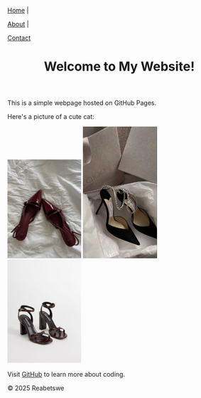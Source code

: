 <!DOCTYPE html>

<html lang="en">

<head>

<meta charset="UTF-8">

<meta name="viewport" content="width=device-width, initial-scale=1.0">

<title>My First GitHub Page</title>

<nav>

<a href="index.html">Home</a> |

<a href="about.html">About</a> |

<a href="contact.html">Contact</a>

</nav>

</head>

<body>

<header>

<h1>Welcome to My Website!</h1>

</header>


<main>

<p>This is a simple webpage hosted on GitHub Pages.</p>

<p>Here's a picture of a cute cat:</p>

<img style="width: 33%;" src="Heel.01.jpg" alt="A cute pair of shoes">
<img style="width: 33%;" src="Heel.02.jpg" alt="A cute pair of shoes"> 
<img style="width: 33%;" src="Heel.03.jpg" alt="A cute pair of shoes">


<p>Visit <a href="https://github.com">GitHub</a> to learn more about coding.</p>

</main>


<footer>

<p>&copy; 2025 Reabetswe</p>

</footer>

</body>

</html>
